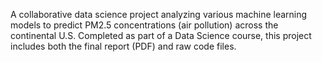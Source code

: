 A collaborative data science project analyzing various machine learning models to predict PM2.5 concentrations (air pollution) across the continental U.S. Completed as part of a Data Science course, this project includes both the final report (PDF) and raw code files.
